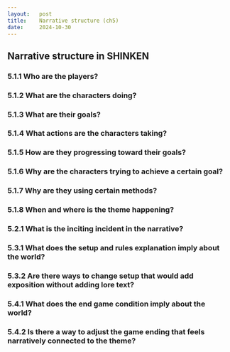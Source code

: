 ```yaml
---
layout:   post
title:    Narrative structure (ch5)
date:     2024-10-30
---
```


## Narrative structure  in SHINKEN

### 5.1.1 Who are the players?

### 5.1.2 What are the characters doing? 

### 5.1.3 What are their goals?

### 5.1.4 What actions are the characters taking?

### 5.1.5 How are they progressing toward their goals?

### 5.1.6 Why are the characters trying to achieve a certain goal?

### 5.1.7 Why are they using certain methods?

### 5.1.8 When and where is the theme happening?

### 5.2.1 What is the inciting incident in the narrative? 

### 5.3.1 What does the setup and rules explanation imply about the world? 

### 5.3.2 Are there ways to change setup that would add exposition without adding lore text?

### 5.4.1 What does the end game condition imply about the world?

### 5.4.2 Is there a way to adjust the game ending that feels narratively connected to the theme?